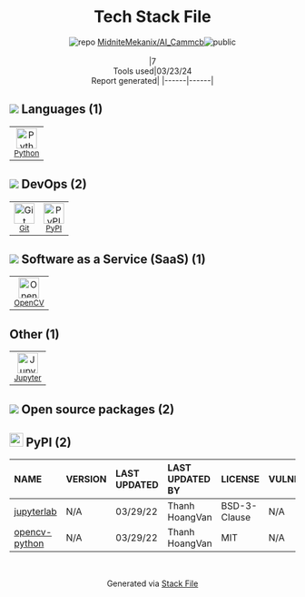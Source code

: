 <!--
&lt;--- Readme.md Snippet without images Start ---&gt;
## Tech Stack
MidniteMekanix/AI_Cammcb is built on the following main stack:

- [Python](https://www.python.org) – Languages
- [OpenCV](http://opencv.org/) – Image Processing and Management
- [Jupyter](http://jupyter.org) – Data Science Notebooks

Full tech stack [here](/techstack.md)

&lt;--- Readme.md Snippet without images End ---&gt;

&lt;--- Readme.md Snippet with images Start ---&gt;
## Tech Stack
MidniteMekanix/AI_Cammcb is built on the following main stack:

- <img width='25' height='25' src='https://img.stackshare.io/service/993/pUBY5pVj.png' alt='Python'/> [Python](https://www.python.org) – Languages
- <img width='25' height='25' src='https://img.stackshare.io/service/1293/opencv-logo-64x64.png' alt='OpenCV'/> [OpenCV](http://opencv.org/) – Image Processing and Management
- <img width='25' height='25' src='https://img.stackshare.io/service/4190/fGBUdNf__400x400.jpg' alt='Jupyter'/> [Jupyter](http://jupyter.org) – Data Science Notebooks

Full tech stack [here](/techstack.md)

&lt;--- Readme.md Snippet with images End ---&gt;
-->
<div align="center">

# Tech Stack File
![](https://img.stackshare.io/repo.svg "repo") [MidniteMekanix/AI_Cammcb](https://github.com/MidniteMekanix/AI_Cammcb)![](https://img.stackshare.io/public_badge.svg "public")
<br/><br/>
|7<br/>Tools used|03/23/24 <br/>Report generated|
|------|------|
</div>

## <img src='https://img.stackshare.io/languages.svg'/> Languages (1)
<table><tr>
  <td align='center'>
  <img width='36' height='36' src='https://img.stackshare.io/service/993/pUBY5pVj.png' alt='Python'>
  <br>
  <sub><a href="https://www.python.org">Python</a></sub>
  <br>
  <sub></sub>
</td>

</tr>
</table>

## <img src='https://img.stackshare.io/devops.svg'/> DevOps (2)
<table><tr>
  <td align='center'>
  <img width='36' height='36' src='https://img.stackshare.io/service/1046/git.png' alt='Git'>
  <br>
  <sub><a href="http://git-scm.com/">Git</a></sub>
  <br>
  <sub></sub>
</td>

<td align='center'>
  <img width='36' height='36' src='https://img.stackshare.io/service/12572/-RIWgodF_400x400.jpg' alt='PyPI'>
  <br>
  <sub><a href="https://pypi.org/">PyPI</a></sub>
  <br>
  <sub></sub>
</td>

</tr>
</table>

## <img src='https://img.stackshare.io/saas.svg'/> Software as a Service (SaaS) (1)
<table><tr>
  <td align='center'>
  <img width='36' height='36' src='https://img.stackshare.io/service/1293/opencv-logo-64x64.png' alt='OpenCV'>
  <br>
  <sub><a href="http://opencv.org/">OpenCV</a></sub>
  <br>
  <sub></sub>
</td>

</tr>
</table>

## Other (1)
<table><tr>
  <td align='center'>
  <img width='36' height='36' src='https://img.stackshare.io/service/4190/fGBUdNf__400x400.jpg' alt='Jupyter'>
  <br>
  <sub><a href="http://jupyter.org">Jupyter</a></sub>
  <br>
  <sub></sub>
</td>

</tr>
</table>


## <img src='https://img.stackshare.io/group.svg' /> Open source packages (2)</h2>

## <img width='24' height='24' src='https://img.stackshare.io/service/12572/-RIWgodF_400x400.jpg'/> PyPI (2)

|NAME|VERSION|LAST UPDATED|LAST UPDATED BY|LICENSE|VULNERABILITIES|
|:------|:------|:------|:------|:------|:------|
|[jupyterlab](https://pypi.org/project/jupyterlab)|N/A|03/29/22|Thanh HoangVan |BSD-3-Clause|N/A|
|[opencv-python](https://pypi.org/project/opencv-python)|N/A|03/29/22|Thanh HoangVan |MIT|N/A|

<br/>
<div align='center'>

Generated via [Stack File](https://github.com/marketplace/stack-file)
